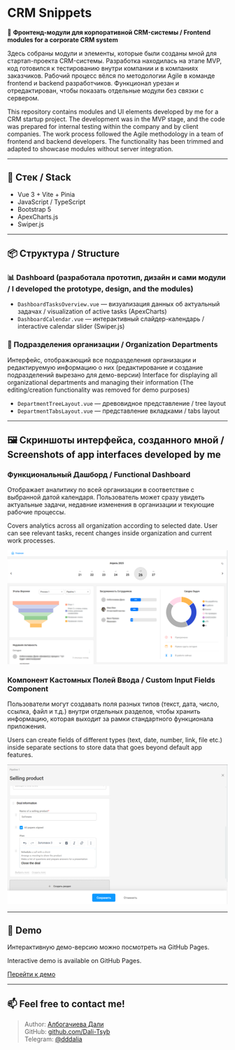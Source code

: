 # CRM Snippets

🎯 **Фронтенд-модули для корпоративной CRM-системы / Frontend modules for a corporate CRM system**

Здесь собраны модули и элементы, которые были созданы мной для стартап-проекта CRM-системы. Разработка находилась на этапе MVP, код готовился к тестированию внутри компании и в компаниях заказчиков. Рабочий процесс вёлся по методологии Agile в команде frontend и backend разработчиков.
Функционал урезан и отредактирован, чтобы показать отдельные модули без связки с сервером.

This repository contains modules and UI elements developed by me for a CRM startup project. The development was in the MVP stage, and the code was prepared for internal testing within the company and by client companies. The work process followed the Agile methodology in a team of frontend and backend developers.
The functionality has been trimmed and adapted to showcase modules without server integration.

---

## 🔧 Стек / Stack

- Vue 3 + Vite + Pinia
- JavaScript / TypeScript
- Bootstrap 5
- ApexCharts.js
- Swiper.js

---

## 📦 Структура / Structure

### 📊 Dashboard (разработала прототип, дизайн и сами модули / I developed the prototype, design, and the modules)

- `DashboardTasksOverview.vue` — визуализация данных об актуальный задачах /  visualization of active tasks (ApexCharts)
- `DashboardCalendar.vue` — интерактивный слайдер-календарь / interactive calendar slider (Swiper.js)

### 🏢 Подразделения организации / Organization Departments

Интерфейс, отображающий все подразделения организации и редактируемую информацию о них (редактирование и создание подразделений вырезано для демо-версии)
Interface for displaying all organizational departments and managing their information (The editing/creation functionality was removed for demo purposes)

- `DepartmentTreeLayout.vue` — древовидное представление / tree layout
- `DepartmentTabsLayout.vue` — представление вкладками / tabs layout

---

## 🖼 Скриншоты интерфейса, созданного мной / Screenshots of app interfaces developed by me

### Функциональный Дашборд / Functional Dashboard

Отображает аналитику по всей организации в соответствие с выбранной датой календаря. Пользователь может сразу увидеть актуальные задачи, недавние изменения в организации и текующие рабочие процессы.

Covers analytics across all organization according to selected date. User can see relevant tasks, recent changes inside organization and current work processes.

![Dashboard Screenshot](public/screenshots/dashboard.png)

### Компонент Кастомных Полей Ввода / Custom Input Fields Component

Пользователи могут создавать поля разных типов (текст, дата, число, ссылка, файл и т.д.) внутри отдельных разделов, чтобы хранить информацию, которая выходит за рамки стандартного функционала приложения.

Users can create fields of different types (text, date, number, link, file etc.) inside separate sections to store data that goes beyond default app features.

![Custom Fields Screenshot](public/screenshots/fields.png)

---

## 🚀 Demo

Интерактивную демо-версию можно посмотреть на GitHub Pages.

Interactive demo is available on GitHub Pages.

[Перейти к демо](https://ваша-ссылка)

---

## 📫 Feel free to contact me!

> Author: [Албогачиева Дали](https://www.linkedin.com/in/dali-albogachieva)  
> GitHub: [github.com/Dali-Tsyb](https://github.com/Dali-Tsyb)  
> Telegram: [@dddalia](https://t.me/dddalia)
